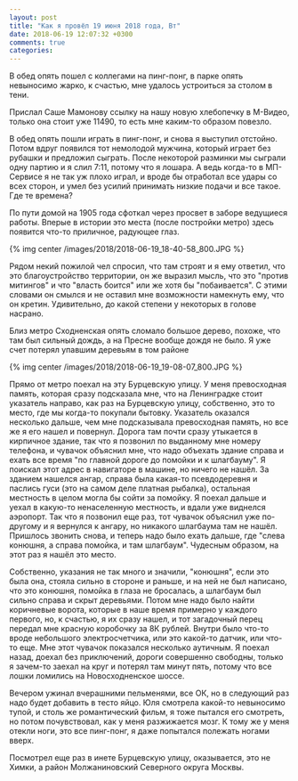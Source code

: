 ```yaml
---
layout: post
title: "Как я провёл 19 июня 2018 года, Вт"
date: 2018-06-19 12:07:32 +0300
comments: true
categories: 
---
```

В обед опять пошел с коллегами на пинг-понг, в парке опять невыносимо жарко, к счастью, мне удалось устроиться за столом в тени.

Прислал Саше Мамонову ссылку на нашу новую хлебопечку в М-Видео, только она стоит уже 11490, то есть мне каким-то образом повезло.

В обед опять пошли играть в пинг-понг, и снова я выступил отстойно. Потом вдруг появился тот немолодой мужчина, который играет без рубашки и предложил сыграть. После некоторой разминки мы сыграли одну партию и я слил 7:11, потому что я лошара. А ведь когда-то в МП-Сервисе я не так уж плохо играл, и вроде бы отработал все удары со всех сторон, и умел без усилий принимать низкие подачи и все такое. Где те времена?

По пути домой на 1905 года сфоткал через просвет в заборе ведущиеся работы. Вперые в истории это места (после постройки метро) здесь появится что-то приличное, радующее глаз.

{% img center /images/2018/2018-06-19_18-40-58_800.JPG %}

Рядом некий пожилой чел спросил, что там строят и я ему ответил, что это благоустройство территории, он же выразил мысль, что это "против митингов" и что "власть боится" или же хотя бы "побаивается". С этими словами он смылся и не оставил мне возможности намекнуть ему, что он кретин. Удивительно, до какой степени у некоторых в голове насрано.

Близ метро Сходненская опять сломало большое дерево, похоже, что там был сильный дождь, а на Пресне вообще дождя не было. Я уже счет потерял упавшим деревьям в том районе

{% img center /images/2018/2018-06-19_19-08-07_800.JPG %}

Прямо от метро поехал на эту Бурцевскую улицу. У меня превосходная память, которая сразу подсказала мне, что на Ленинградке стоит указатель направо, как раз на Бурцевскую улицу, собственно, это то место, где мы когда-то покупали бытовку. Указатель оказался несколько дальше, чем мне подсказывала превосходная память, но все же я его нашел и повернул. Дорога там почти сразу утыкается в кирпичное здание, так что я позвонил по выданному мне номеру телефона, и чувачок объяснил мне, что надо объехать здание справа и ехать все время "по главной дороге до помойки и к шлагбауму". Я поискал этот адрес в навигаторе в машине, но ничего не нашёл. За зданием нашелся ангар, справа была какая-то псевдодеревня и паслись гуси (это на самом деле платная рыбалка), остальная местность в целом могла бы сойти за помойку. Я поехал дальше и уехал в какую-то ненаселенную местность, и вдали уже виднелся аэропорт. Так что я позвонил еще раз, тот чувачок объяснил уже по-другому и я вернулся к ангару, но никакого шлагбаума там не нашёл. Пришлось звонить снова, и теперь надо было ехать дальше, где "слева конюшня, а справа помойка, и там шлагбаум". Чудесным образом, на этот раз я нашёл это место.

Собственно, указания не так много и значили, "конюшня", если это была она, стояла сильно в стороне и раньше, и на ней не был написано, что это конюшня, помойка в глаза не бросалась, а шлагбаум был сильно справа и скрыт деревьями. Потом мне надо было найти коричневые ворота, которые в наше время примерно у каждого первого, но, к счастью, я их сразу нашел, и тот загадочный перец передал мне красную коробочку за 8К рублей. Внутри было что-то вроде небольшого электросчетчика, или это какой-то датчик, или что-то еще. Мне этот чувачок показался несколько аутичным. Я поехал назад, доехал без приключений, дороги совершенно свободны, только я зачем-то заехал на круг и потерял там минут пять, потому что все лошки ломились на Новосходненское шоссе.

Вечером ужинал вчерашними пельменями, все ОК, но в следующий раз надо будет добавить в тесто яйцо. Юля смотрела какой-то невыносимо тупой, и столь же романтический фильм, я тоже пытался его смотреть, но потом почувствовал, как у меня разжижается мозг. К тому же у меня отекли ноги, это все пинг-понг, я даже попытался полежать ногами вверх.

Посмотрел еще раз в инете Бурцевскую улицу, оказывается, это не Химки, а район Молжаниновский Северного округа Москвы.
